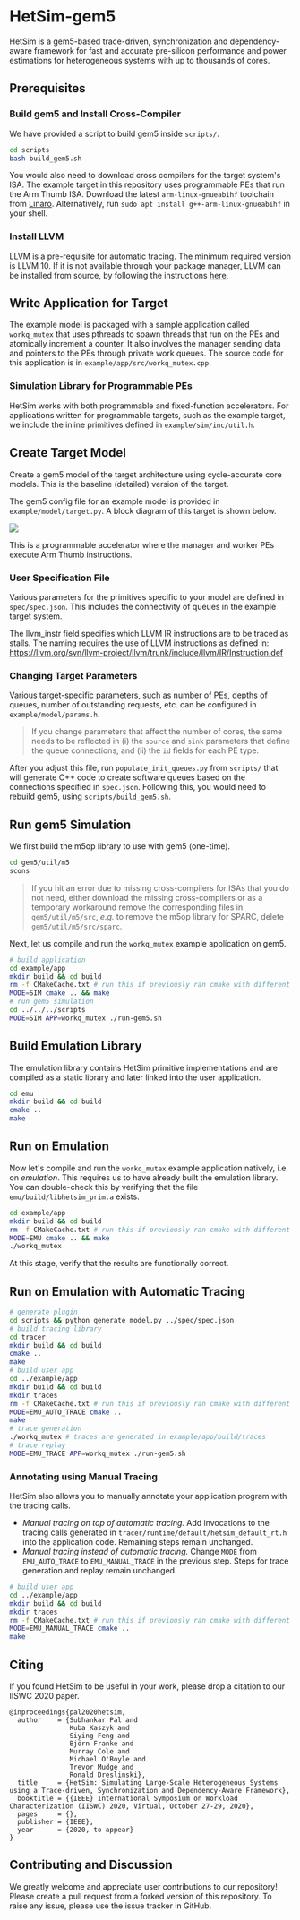 # HetSim-gem5

HetSim is a gem5-based trace-driven, synchronization and dependency-aware framework for fast and accurate pre-silicon performance and power estimations for heterogeneous systems with up to thousands of cores.

## Prerequisites
### Build gem5 and Install Cross-Compiler
We have provided a script to build gem5 inside `scripts/`.
```bash
cd scripts
bash build_gem5.sh
```
You would also need to download cross compilers for the target system's ISA. The example target in this repository uses programmable PEs that run the Arm Thumb ISA. Download the latest `arm-linux-gnueabihf` toolchain from [Linaro](https://www.linaro.org/downloads/). Alternatively, run `sudo apt install g++-arm-linux-gnueabihf` in your shell.

### Install LLVM
LLVM is a pre-requisite for automatic tracing. The minimum required version is LLVM 10. If it is not available through your package manager, LLVM can be installed from source, by following the instructions [here](https://llvm.org/docs/GettingStarted.html).

## Write Application for Target
The example model is packaged with a sample application called `workq_mutex` that uses pthreads to spawn threads that run on the PEs and atomically increment a counter. It also involves the manager sending data and pointers to the PEs through private work queues. The source code for this application is in `example/app/src/workq_mutex.cpp`.

### Simulation Library for Programmable PEs
HetSim works with both programmable and fixed-function accelerators. For applications written for programmable targets, such as the example target, we include the inline primitives defined in `example/sim/inc/util.h`.

## Create Target Model
Create a gem5 model of the target architecture using cycle-accurate core models. This is the baseline (detailed) version of the target.

The gem5 config file for an example model is provided in `example/model/target.py`. A block diagram of this target is shown below.

![](example/model/diagram.png)

This is a programmable accelerator where the manager and worker PEs execute Arm Thumb instructions.

### User Specification File
Various parameters for the primitives specific to your model are defined in `spec/spec.json`. This includes the connectivity of queues in the example target system.

The llvm_instr field specifies which LLVM IR instructions are to be traced as stalls. The naming requires the use of LLVM instructions as defined in: https://llvm.org/svn/llvm-project/llvm/trunk/include/llvm/IR/Instruction.def

### Changing Target Parameters
Various target-specific parameters, such as number of PEs, depths of queues, number of outstanding requests, etc. can be configured in `example/model/params.h`.

> If you change parameters that affect the number of cores, the same needs to be reflected in (i) the `source` and `sink` parameters that define the queue connections, and (ii) the `id` fields for each PE type.

After you adjust this file, run `populate_init_queues.py` from `scripts/` that will generate C++ code to create software queues based on the connections specified in `spec.json`. Following this, you would need to rebuild gem5, using `scripts/build_gem5.sh`.

## Run gem5 Simulation
We first build the m5op library to use with gem5 (one-time).
```bash
cd gem5/util/m5
scons
```
> If you hit an error due to missing cross-compilers for ISAs that you do not need, either download the missing cross-compilers or as a temporary workaround remove the corresponding files in `gem5/util/m5/src`, _e.g._ to remove the m5op library for SPARC, delete `gem5/util/m5/src/sparc`.

Next, let us compile and run the `workq_mutex` example application on gem5.
```bash
# build application
cd example/app
mkdir build && cd build
rm -f CMakeCache.txt # run this if previously ran cmake with different MODE
MODE=SIM cmake .. && make
# run gem5 simulation
cd ../../../scripts
MODE=SIM APP=workq_mutex ./run-gem5.sh
```

## Build Emulation Library
The emulation library contains HetSim primitive implementations and are compiled as a static library and later linked into the user application.
```bash
cd emu
mkdir build && cd build
cmake ..
make
```

## Run on Emulation
Now let's compile and run the `workq_mutex` example application natively, i.e. on _emulation_. This requires us to have already built the emulation library. You can double-check this by verifying that the file `emu/build/libhetsim_prim.a` exists.
```bash
cd example/app
mkdir build && cd build
rm -f CMakeCache.txt # run this if previously ran cmake with different MODE
MODE=EMU cmake .. && make
./workq_mutex
```
At this stage, verify that the results are functionally correct.

## Run on Emulation with Automatic Tracing
```bash
# generate plugin
cd scripts && python generate_model.py ../spec/spec.json
# build tracing library
cd tracer
mkdir build && cd build
cmake ..
make
# build user app
cd ../example/app
mkdir build && cd build
mkdir traces
rm -f CMakeCache.txt # run this if previously ran cmake with different MODE
MODE=EMU_AUTO_TRACE cmake ..
make
# trace generation
./workq_mutex # traces are generated in example/app/build/traces
# trace replay
MODE=EMU_TRACE APP=workq_mutex ./run-gem5.sh
```
### Annotating using Manual Tracing
HetSim also allows you to manually annotate your application program with the tracing calls.
* _Manual tracing on top of automatic tracing._ Add invocations to the tracing calls generated in `tracer/runtime/default/hetsim_default_rt.h` into the application code. Remaining steps remain unchanged.
* _Manual tracing instead of automatic tracing._ Change `MODE` from `EMU_AUTO_TRACE` to `EMU_MANUAL_TRACE` in the previous step. Steps for trace generation and replay remain unchanged.
```bash
# build user app
cd ../example/app
mkdir build && cd build
mkdir traces
rm -f CMakeCache.txt # run this if previously ran cmake with different MODE
MODE=EMU_MANUAL_TRACE cmake ..
make
```

## Citing
If you found HetSim to be useful in your work, please drop a citation to our IISWC 2020 paper.
```
@inproceedings{pal2020hetsim,
  author    = {Subhankar Pal and
               Kuba Kaszyk and
               Siying Feng and
               Björn Franke and
               Murray Cole and
               Michael O'Boyle and
               Trevor Mudge and
               Ronald Dreslinski},
  title     = {HetSim: Simulating Large-Scale Heterogeneous Systems using a Trace-driven, Synchronization and Dependency-Aware Framework},
  booktitle = {{IEEE} International Symposium on Workload Characterization (IISWC) 2020, Virtual, October 27-29, 2020},
  pages     = {},
  publisher = {IEEE},
  year      = {2020, to appear}
}
```

## Contributing and Discussion
We greatly welcome and appreciate user contributions to our repository! Please create a pull request from a forked version of this repository. To raise any issue, please use the issue tracker in GitHub.
